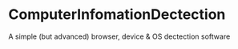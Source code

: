 # ComputerInfomationDectection
A simple (but advanced) browser, device &amp; OS dectection software
